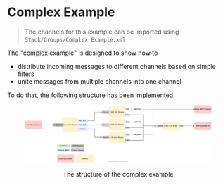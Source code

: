 # Complex Example

> The channels for this example can be imported using `Stack/Groups/Complex Example.xml`


The "complex example" is designed to show how to 
* distribute incoming messages to different channels based on simple filters
* unite messages from multiple channels into one channel

To do that, the following structure has been implemented:

<figure style="text-align: center;" id="ComplexExampleChannels">

![x](../images/ComplexExampleChannels.svg)

<figcaption style="text-align: center;">The structure of the complex example</figcaption>
</figure>


